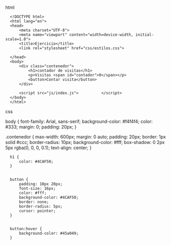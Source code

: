 html

      <!DOCTYPE html>
      <html lang="en">
      <head>
          <meta charset="UTF-8">
          <meta name="viewport" content="width=device-width, initial-scale=1.0">
          <title>Ejercicio</title>
          <link rel="stylesheet" href="css/estilos.css">
      
      </head>
      <body>
          <div class="contenedor">
              <h1>contador de visitas</h1>
              <p>Visitas <span id="contador">0</span></p>
              <button>Contar visita</button>
          </div>
          
          <script src="js/index.js">          </script>
      </body>
      </html>

css

body {
    font-family: Arial, sans-serif;
    background-color: #f4f4f4;
    color: #333;
    margin: 0;
    padding: 20px;
}


.contenedor {
    max-width: 600px;
    margin: 0 auto;
    padding: 20px;
    border: 1px solid #ccc;
    border-radius: 10px;
    background-color: #fff;
    box-shadow: 0 2px 5px rgba(0, 0, 0, 0.1);
    text-align: center;
}


      h1 {
          color: #4CAF50;
      }
      
      
      button {
          padding: 10px 20px;
          font-size: 16px;
          color: #fff;
          background-color: #4CAF50;
          border: none;
          border-radius: 5px;
          cursor: pointer;
      }
      
      
      button:hover {
          background-color: #45a049;
      }
